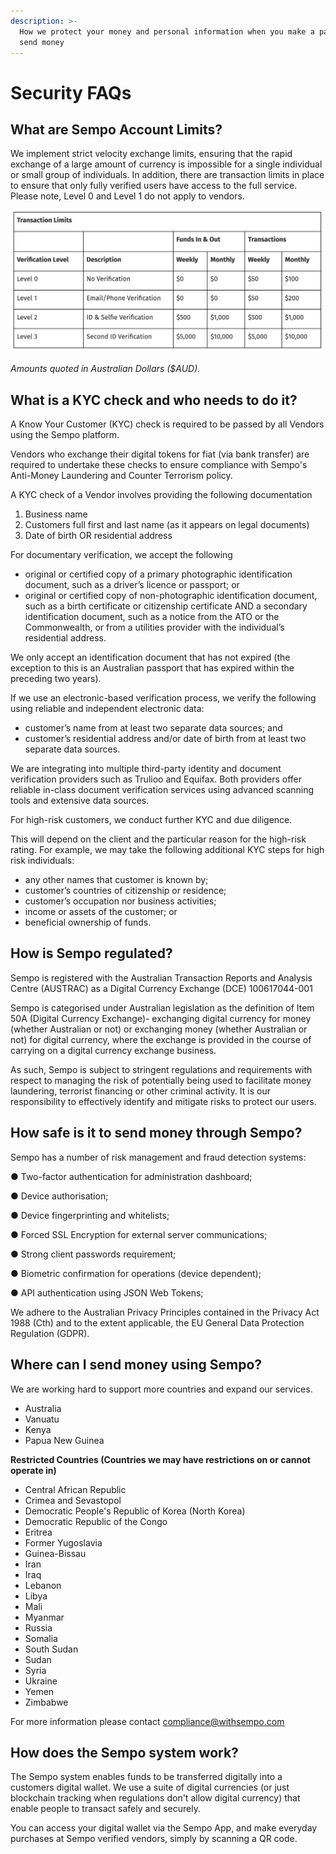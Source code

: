 ```yaml
---
description: >-
  How we protect your money and personal information when you make a payment or
  send money
---
```


# Security FAQs

## What are Sempo Account Limits?

We implement strict velocity exchange limits, ensuring that the rapid exchange of a large amount of currency is impossible for a single individual or small group of individuals. In addition, there are transaction limits in place to ensure that only fully verified users have access to the full service. Please note, Level 0 and Level 1 do not apply to vendors.

![](../.gitbook/assets/image.png)

_Amounts quoted in Australian Dollars \($AUD\)._

## What is a KYC check and who needs to do it?

A Know Your Customer \(KYC\) check is required to be passed by all Vendors using the Sempo platform.

Vendors who exchange their digital tokens for fiat \(via bank transfer\) are required to undertake these checks to ensure compliance with Sempo's Anti-Money Laundering and Counter Terrorism policy.

A KYC check of a Vendor involves providing the following documentation

1. Business name
2. Customers full first and last name \(as it appears on legal documents\)
3. Date of birth OR residential address

For documentary verification, we accept the following

* original or certified copy of a primary photographic identification document, such as a driver’s licence or passport; or
* original or certified copy of non-photographic identification document, such as a birth certificate or citizenship certificate AND a secondary identification document, such as a notice from the ATO or the Commonwealth, or from a utilities provider with the individual’s residential address.

We only accept an identification document that has not expired \(the exception to this is an Australian passport that has expired within the preceding two years\). 

If we use an electronic-based verification process, we verify the following using reliable and independent electronic data:

* customer’s name from at least two separate data sources; and
* customer’s residential address and/or date of birth from at least two separate data sources. 

We are integrating into multiple third-party identity and document verification providers such as Trulioo and Equifax. Both providers offer reliable in-class document verification services using advanced scanning tools and extensive data sources.

For high-risk customers, we conduct further KYC and due diligence.

This will depend on the client and the particular reason for the high-risk rating. For example, we may take the following additional KYC steps for high risk individuals:

* any other names that customer is known by;
* customer’s countries of citizenship or residence;
* customer’s occupation nor business activities;
* income or assets of the customer; or
* beneficial ownership of funds.

## How is Sempo regulated?

Sempo is registered with the Australian Transaction Reports and Analysis Centre \(AUSTRAC\) as a Digital Currency Exchange \(DCE\) 100617044-001

Sempo is categorised under Australian legislation as the definition of Item 50A \(Digital Currency Exchange\)- exchanging digital currency for money \(whether Australian or not\) or exchanging money \(whether Australian or not\) for digital currency, where the exchange is provided in the course of carrying on a digital currency exchange business. 

As such, Sempo is subject to stringent regulations and requirements with respect to managing the risk of potentially being used to facilitate money laundering, terrorist financing or other criminal activity. It is our responsibility to effectively identify and mitigate risks to protect our users.

## How safe is it to send money through Sempo?

Sempo has a number of risk management and fraud detection systems:

● Two-factor authentication for administration dashboard;

● Device authorisation;

● Device fingerprinting and whitelists;

● Forced SSL Encryption for external server communications;

● Strong client passwords requirement;

● Biometric confirmation for operations \(device dependent\);

● API authentication using JSON Web Tokens;

We adhere to the Australian Privacy Principles contained in the Privacy Act 1988 \(Cth\) and to the extent applicable, the EU General Data Protection Regulation \(GDPR\).

## Where can I send money using Sempo?

We are working hard to support more countries and expand our services.

* Australia
* Vanuatu
* Kenya
* Papua New Guinea 

**Restricted Countries \(Countries we may have restrictions on or cannot operate in\)**

* Central African Republic
* Crimea and Sevastopol
* Democratic People's Republic of Korea \(North Korea\)
* Democratic Republic of the Congo
* Eritrea
* Former Yugoslavia
* Guinea-Bissau
* Iran
* Iraq
* Lebanon
* Libya
* Mali
* Myanmar
* Russia
* Somalia
* South Sudan
* Sudan
* Syria
* Ukraine
* Yemen
* Zimbabwe

For more information please contact [compliance@withsempo.com](mailto:compliance@teamsempo.com)

## How does the Sempo system work?

The Sempo system enables funds to be transferred digitally into a customers digital wallet. We use a suite of digital currencies \(or just blockchain tracking when regulations don't allow digital currency\) that enable people to transact safely and securely.

You can access your digital wallet via the Sempo App, and make everyday purchases at Sempo verified vendors, simply by scanning a QR code.

